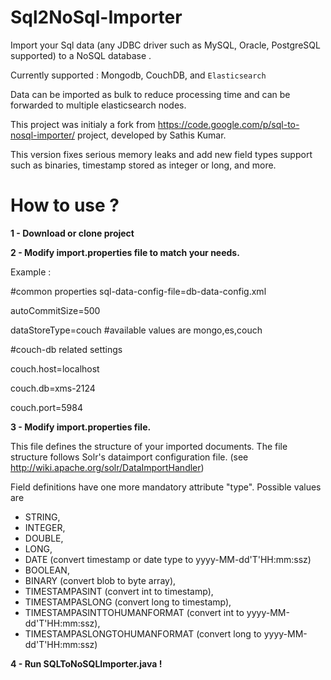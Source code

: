 Sql2NoSql-Importer
==================

Import your Sql data (any JDBC driver such as MySQL, Oracle, PostgreSQL supported) to a NoSQL database . 

Currently supported : Mongodb, CouchDB, and `Elasticsearch`

Data can be imported as bulk to reduce processing time and can be forwarded to multiple elasticsearch nodes. 

This project was initialy a fork from https://code.google.com/p/sql-to-nosql-importer/ project, developed by Sathis Kumar.

This version fixes serious memory leaks and add new field types support such as binaries, timestamp stored as integer or long, and more.

How to use ?
==================

**1 - Download or clone project**

**2 - Modify import.properties file to match your needs.**

Example :

\#common properties
sql-data-config-file=db-data-config.xml

autoCommitSize=500 

dataStoreType=couch #available values are mongo,es,couch 


\#couch-db related settings

couch.host=localhost

couch.db=xms-2124

couch.port=5984

**3 - Modify import.properties file.**

This file defines the structure of your imported documents.
The file structure follows Solr's dataimport configuration file. (see http://wiki.apache.org/solr/DataImportHandler)

Field definitions have one more mandatory attribute "type".
Possible values are 
- STRING, 
- INTEGER, 
- DOUBLE, 
- LONG, 
- DATE (convert timestamp or date type to yyyy-MM-dd'T'HH:mm:ssz)
- BOOLEAN, 
- BINARY (convert blob to byte array), 
- TIMESTAMPASINT (convert int to timestamp), 
- TIMESTAMPASLONG (convert long to timestamp), 
- TIMESTAMPASINTTOHUMANFORMAT (convert int to yyyy-MM-dd'T'HH:mm:ssz),
- TIMESTAMPASLONGTOHUMANFORMAT (convert long to yyyy-MM-dd'T'HH:mm:ssz)

**4 - Run SQLToNoSQLImporter.java !**

